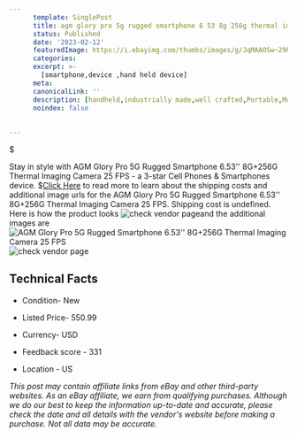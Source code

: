 ```yaml
---
      template: SinglePost
      title: agm glory pro 5g rugged smartphone 6 53 8g 256g thermal imaging camera 25 fps
      status: Published
      date: '2023-02-12'
      featuredImage: https://i.ebayimg.com/thumbs/images/g/JqMAAOSw~29h8PmU/s-l225.jpg
      categories: 
      excerpt: >-
        [smartphone,device ,hand held device]
      meta:
      canonicalLink: ''
      description: [handheld,industrially made,well crafted,Portable,Mobile,Compact,Convenient,Lightweight,Maneuverable,Man-portable,Miniature,Carriable,Hand-held,Light,Holdable,Transportable,Mobile device,Pocket-sized,On-the-go,Wireless,Cordless,Compact size,Convenient size, smartphone,device ,hand held device]
      noindex: false
      
        
---
```

$

Stay in style with AGM Glory Pro 5G Rugged Smartphone 6.53'' 8G+256G Thermal Imaging Camera 25 FPS - a 3-star Cell Phones & Smartphones device.
$[Click Here](https://www.ebay.com/itm/313759716748?hash=item490d89558c%3Ag%3AJqMAAOSw%7E29h8PmU&mkevt=1&mkcid=1&mkrid=711-53200-19255-0&campid=%253CePNCampaignId%253E&customid=%253CreferenceId%253E&toolid=10049) to read more to learn about the shipping costs and additional image urls for the AGM Glory Pro 5G Rugged Smartphone 6.53'' 8G+256G Thermal Imaging Camera 25 FPS. Shipping cost is undefined. Here is how the product looks ![check vendor page](https://i.ebayimg.com/thumbs/images/g/JqMAAOSw~29h8PmU/s-l225.jpg)and the additional images are![AGM Glory Pro 5G Rugged Smartphone 6.53'' 8G+256G Thermal Imaging Camera 25 FPS](https://i.ebayimg.com/images/g/JqMAAOSw~29h8PmU/s-l1200.jpg)![check vendor page](https://origin-galleryplus.ebayimg.com/ws/web/313759716748_2_0_1/225x225.jpg,https://origin-galleryplus.ebayimg.com/ws/web/313759716748_3_0_1/225x225.jpg,https://origin-galleryplus.ebayimg.com/ws/web/313759716748_4_0_1/225x225.jpg,https://origin-galleryplus.ebayimg.com/ws/web/313759716748_5_0_1/225x225.jpg,https://origin-galleryplus.ebayimg.com/ws/web/313759716748_6_0_1/225x225.jpg,https://origin-galleryplus.ebayimg.com/ws/web/313759716748_7_0_1/225x225.jpg,https://origin-galleryplus.ebayimg.com/ws/web/313759716748_8_0_1/225x225.jpg,https://origin-galleryplus.ebayimg.com/ws/web/313759716748_9_0_1/225x225.jpg,https://origin-galleryplus.ebayimg.com/ws/web/313759716748_10_0_1/225x225.jpg,https://origin-galleryplus.ebayimg.com/ws/web/313759716748_11_0_1/225x225.jpg,https://origin-galleryplus.ebayimg.com/ws/web/313759716748_12_0_1/225x225.jpg)



 ## Technical Facts 



     
      

 - Condition- New 


      

 - Listed Price- 550.99 


      

 - Currency- USD 


      

 - Feedback score - 331 


      

 - Location - US 


      
      

 *_This post may contain affiliate links from eBay and other third-party websites. As an eBay affiliate, we earn from qualifying purchases. Although we do our best to keep the information up-to-date and accurate, please check the date and all details with the vendor's website before making a purchase. Not all data may be accurate._*






